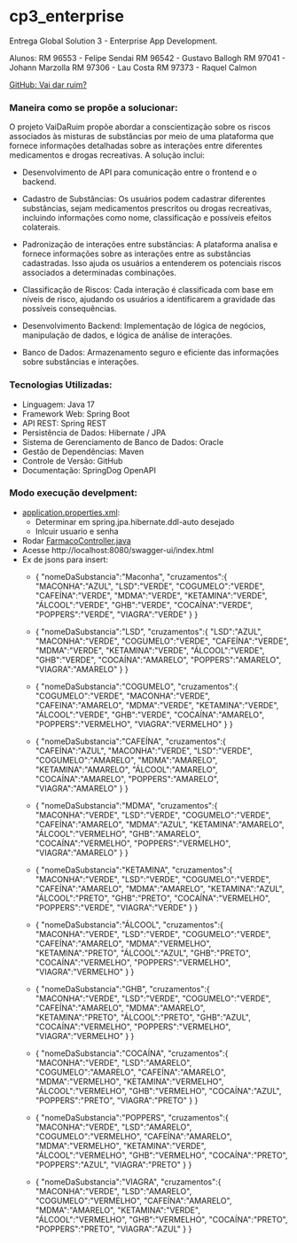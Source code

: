 # cp3_enterprise
Entrega Global Solution 3 - Enterprise App Development.

Alunos:
RM 96553 - Felipe Sendai
RM 96542 - Gustavo Ballogh
RM 97041 - Johann Marzolla
RM 97306 - Lau Costa
RM 97373 - Raquel Calmon

[GitHub: Vai dar ruim? ](https://github.com/r4cs/gs3)

### Maneira como se propõe a solucionar:

O projeto VaiDaRuim propõe abordar a conscientização sobre os riscos associados às misturas de substâncias por meio de uma plataforma que fornece informações detalhadas sobre as interações entre diferentes medicamentos e drogas recreativas. A solução inclui:

* Desenvolvimento de API para comunicação entre o frontend e o backend.

* Cadastro de Substâncias: Os usuários podem cadastrar diferentes substâncias, sejam medicamentos prescritos ou drogas recreativas, incluindo informações como nome, classificação e possíveis efeitos colaterais.

* Padronização de interações entre substâncias: A plataforma analisa e fornece informações sobre as interações entre as substâncias cadastradas. Isso ajuda os usuários a entenderem os potenciais riscos associados a determinadas combinações.

* Classificação de Riscos: Cada interação é classificada com base em níveis de risco, ajudando os usuários a identificarem a gravidade das possíveis consequências.

* Desenvolvimento Backend: Implementação de lógica de negócios, manipulação de dados, e lógica de análise de interações.

* Banco de Dados: Armazenamento seguro e eficiente das informações sobre substâncias e interações.


### Tecnologias Utilizadas:
* Linguagem: Java 17
* Framework Web: Spring Boot
* API REST: Spring REST
* Persistência de Dados: Hibernate / JPA
* Sistema de Gerenciamento de Banco de Dados: Oracle
* Gestão de Dependências: Maven
* Controle de Versão: GitHub
* Documentação: SpringDog OpenAPI

### Modo execução develpment:
* [application.properties.xml](src%2Fmain%2Fresources%2Fapplication.properties):
  * Determinar em spring.jpa.hibernate.ddl-auto desejado
  * Inlcuir usuario e senha
* Rodar [FarmacoController.java](src%2Fmain%2Fjava%2Fbr%2Fcom%2Fvaidaruim%2Fgs3%2FapiController%2FFarmacoController.java)
* Acesse http://localhost:8080/swagger-ui/index.html
* Ex de jsons para insert:
  * {
    "nomeDaSubstancia":"Maconha",
    "cruzamentos":{
    "MACONHA":"AZUL",
    "LSD":"VERDE",
    "COGUMELO":"VERDE",
    "CAFEÍNA":"VERDE",
    "MDMA":"VERDE",
    "KETAMINA":"VERDE",
    "ÁLCOOL":"VERDE",
    "GHB":"VERDE",
    "COCAÍNA":"VERDE",
    "POPPERS":"VERDE",
    "VIAGRA":"VERDE"
    }
    }
  
  * {
"nomeDaSubstancia":"LSD",
"cruzamentos":{
"LSD":"AZUL",
"MACONHA":"VERDE",
"COGUMELO":"VERDE",
"CAFEÍNA":"VERDE",
"MDMA":"VERDE",
"KETAMINA":"VERDE",
"ÁLCOOL":"VERDE",
"GHB":"VERDE",
"COCAÍNA":"AMARELO",
"POPPERS":"AMARELO",
"VIAGRA":"AMARELO"
}
} 
  * {
"nomeDaSubstancia":"COGUMELO",
"cruzamentos":{
"COGUMELO":"VERDE",
"MACONHA":"VERDE",
"CAFEINA":"AMARELO",
"MDMA":"VERDE",
"KETAMINA":"VERDE",
"ÁLCOOL":"VERDE",
"GHB":"VERDE",
"COCAÍNA":"AMARELO",
"POPPERS":"VERMELHO",
"VIAGRA":"VERMELHO"
}
} 
  * {
"nomeDaSubstancia":"CAFEÍNA",
"cruzamentos":{
"CAFEÍNA":"AZUL",
"MACONHA":"VERDE",
"LSD":"VERDE",
"COGUMELO":"AMARELO",
"MDMA":"AMARELO",
"KETAMINA":"AMARELO",
"ÁLCOOL":"AMARELO",
"COCAÍNA":"AMARELO",
"POPPERS":"AMARELO",
"VIAGRA":"AMARELO"
}
} 
  * {
"nomeDaSubstancia":"MDMA",
"cruzamentos":{
"MACONHA":"VERDE",
"LSD":"VERDE",
"COGUMELO":"VERDE",
"CAFEÍNA":"AMARELO",
"MDMA":"AZUL",
"KETAMINA":"AMARELO",
"ÁLCOOL":"VERMELHO",
"GHB":"AMARELO",
"COCAÍNA":"VERMELHO",
"POPPERS":"VERMELHO",
"VIAGRA":"AMARELO"
}
} 
  * {
"nomeDaSubstancia":"KETAMINA",
"cruzamentos":{
"MACONHA":"VERDE",
"LSD":"VERDE",
"COGUMELO":"VERDE",
"CAFEÍNA":"AMARELO",
"MDMA":"AMARELO",
"KETAMINA":"AZUL",
"ÁLCOOL":"PRETO",
"GHB":"PRETO",
"COCAÍNA":"VERMELHO",
"POPPERS":"VERDE",
"VIAGRA":"VERDE"
}
} 
  * {
"nomeDaSubstancia":"ÁLCOOL",
"cruzamentos":{
"MACONHA":"VERDE",
"LSD":"VERDE",
"COGUMELO":"VERDE",
"CAFEÍNA":"AMARELO",
"MDMA":"VERMELHO",
"KETAMINA":"PRETO",
"ÁLCOOL":"AZUL",
"GHB":"PRETO",
"COCAÍNA":"VERMELHO",
"POPPERS":"VERMELHO",
"VIAGRA":"VERMELHO"
}
} 
  * {
"nomeDaSubstancia":"GHB",
"cruzamentos":{
"MACONHA":"VERDE",
"LSD":"VERDE",
"COGUMELO":"VERDE",
"CAFEÍNA":"AMARELO",
"MDMA":"AMARELO",
"KETAMINA":"PRETO",
"ÁLCOOL":"PRETO",
"GHB":"AZUL",
"COCAÍNA":"VERMELHO",
"POPPERS":"VERMELHO",
"VIAGRA":"VERMELHO"
}
} 
  * {
"nomeDaSubstancia":"COCAÍNA",
"cruzamentos":{
"MACONHA":"VERDE",
"LSD":"AMARELO",
"COGUMELO":"AMARELO",
"CAFEÍNA":"AMARELO",
"MDMA":"VERMELHO",
"KETAMINA":"VERMELHO",
"ÁLCOOL":"VERMELHO",
"GHB":"VERMELHO",
"COCAÍNA":"AZUL",
"POPPERS":"PRETO",
"VIAGRA":"PRETO"
}
} 
  * {
"nomeDaSubstancia":"POPPERS",
"cruzamentos":{
"MACONHA":"VERDE",
"LSD":"AMARELO",
"COGUMELO":"VERMELHO",
"CAFEÍNA":"AMARELO",
"MDMA":"VERMELHO",
"KETAMINA":"VERDE",
"ÁLCOOL":"VERMELHO",
"GHB":"VERMELHO",
"COCAÍNA":"PRETO",
"POPPERS":"AZUL",
"VIAGRA":"PRETO"
}
} 
  * {
"nomeDaSubstancia":"VIAGRA",
"cruzamentos":{
"MACONHA":"VERDE",
"LSD":"AMARELO",
"COGUMELO":"VERMELHO",
"CAFEÍNA":"AMARELO",
"MDMA":"AMARELO",
"KETAMINA":"VERDE",
"ÁLCOOL":"VERMELHO",
"GHB":"VERMELHO",
"COCAÍNA":"PRETO",
"POPPERS":"PRETO",
"VIAGRA":"AZUL"
}
}

[//]: # (### Modo execução testes:)

[//]: # (* [application.properties.xml]&#40;src%2Fmain%2Fresources%2Fapplication.properties&#41;:)

[//]: # (  * Determinar em spring.jpa.hibernate.ddl-auto desejado desejado)

[//]: # (  * Inlcuir usuario e senha)

[//]: # (* Rodar [Gs3ApplicationTests.java]&#40;src%2Ftest%2Fjava%2Fbr%2Fcom%2Fvaidaruim%2Fgs3%2FGs3ApplicationTests.java&#41;)
